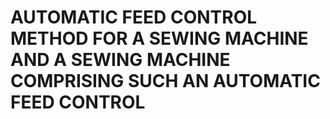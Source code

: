 # AUTOMATIC FEED CONTROL METHOD FOR A SEWING MACHINE AND A SEWING MACHINE COMPRISING SUCH AN AUTOMATIC FEED CONTROL